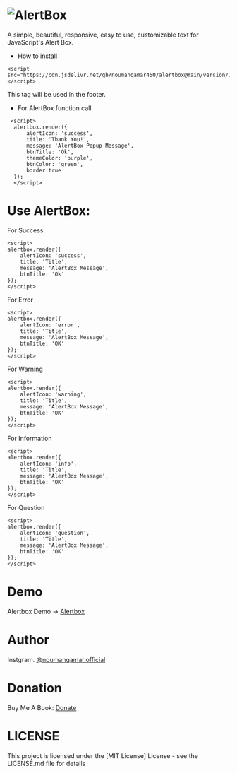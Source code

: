 
# ![AlertBox](https://github.com/simple-alertbox/alertbox/blob/main/alert.png)
A simple, beautiful, responsive, easy to use, customizable text for JavaScript's Alert Box.
* How to install

```
<script src="https://cdn.jsdelivr.net/gh/noumanqamar450/alertbox@main/version/1.0.1/alertbox.min.js"></script>
```
This tag will be used in the footer.

* For AlertBox function call

```
 <script>
  alertbox.render({
      alertIcon: 'success',
      title: 'Thank You!',
      message: 'AlertBox Popup Message',
      btnTitle: 'Ok',
      themeColor: 'purple',
      btnColor: 'green',
      border:true
  });
  </script>
```
# Use AlertBox:
For Success
  ```
  <script>
  alertbox.render({
      alertIcon: 'success',
      title: 'Title',
      message: 'AlertBox Message',
      btnTitle: 'Ok'
  });
  </script>
  ```
  For Error
  ```
  <script>
  alertbox.render({
      alertIcon: 'error',
      title: 'Title',
      message: 'AlertBox Message',
      btnTitle: 'OK'
  });
  </script>
  ```
  For Warning
  ```
  <script>
  alertbox.render({
      alertIcon: 'warning',
      title: 'Title',
      message: 'AlertBox Message',
      btnTitle: 'OK'
  });
  </script>
  ```
  For Information
  ```
  <script>
  alertbox.render({
      alertIcon: 'info',
      title: 'Title',
      message: 'AlertBox Message',
      btnTitle: 'OK'
  });
  </script>
  ```
  For Question
  ```
  <script>
  alertbox.render({
      alertIcon: 'question',
      title: 'Title',
      message: 'AlertBox Message',
      btnTitle: 'OK'
  });
  </script>
  ```
 
 # Demo
 Alertbox Demo -> [Alertbox](https://alertbox.js.org)
 
 # Author
 Instgram. [@noumanqamar.official](https://www.instagram.com/noumanqamar.official/)
 
 # Donation
 Buy Me A Book: [Donate](https://www.buymeacoffee.com/antech)
 
 # LICENSE
 This project is licensed under the [MIT License] License - see the LICENSE.md file for details
